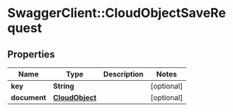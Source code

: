 # SwaggerClient::CloudObjectSaveRequest

## Properties
Name | Type | Description | Notes
------------ | ------------- | ------------- | -------------
**key** | **String** |  | [optional] 
**document** | [**CloudObject**](CloudObject.md) |  | [optional] 


